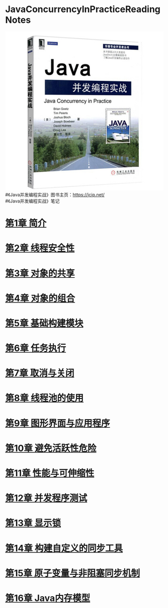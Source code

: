 # JavaConcurrencyInPracticeReadingNotes
![alt Java并发编程实战](./images/《Java并发编程实战》封面.jpg "《Java并发编程实战》")  
#《Java并发编程实战》图书主页：<https://jcip.net/>  
#《Java并发编程实战》笔记
# [第1章 简介](./notes/第01章%20简介.md)
# [第2章 线程安全性](./notes/第02章%20线程安全性.md)
# [第3章 对象的共享](./notes/第03章%20对象的共享.md)
# [第4章 对象的组合](./notes/第04章%20对象的组合.md)
# [第5章 基础构建模块](./notes/第05章%20基础构建模块.md)
# [第6章 任务执行](./notes/第06章%20任务执行.md)
# [第7章 取消与关闭](./notes/第07章%20取消与关闭.md)
# [第8章 线程池的使用](./notes/第08章%20线程池的使用.md)
# [第9章 图形界面与应用程序](./notes/第09章%20图形界面与应用程序.md)
# [第10章 避免活跃性危险](./notes/第10章%20避免活跃性危险.md)   
# [第11章 性能与可伸缩性](./notes/第11章%20性能与可伸缩性.md)
# [第12章 并发程序测试](./notes/第12章%20并发程序测试.md)
# [第13章 显示锁](./notes/第13章%20显示锁.md)
# [第14章 构建自定义的同步工具](./notes/第14章%20构建自定义的同步工具.md)
# [第15章 原子变量与非阻塞同步机制](./notes/第15章%20原子变量与非阻塞同步机制.md)
# [第16章 Java内存模型](./notes/第16章%20Java内存模型.md)
